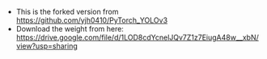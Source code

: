 * This is the forked version from https://github.com/yjh0410/PyTorch_YOLOv3
* Download the weight from here: https://drive.google.com/file/d/1LOD8cdYcnelJQv7Z1z7EiugA48w__xbN/view?usp=sharing
